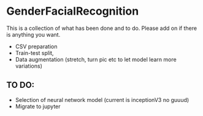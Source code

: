 # GenderFacialRecognition

This is a collection of what has been done and to do.
Please add on if there is anything you want.

* CSV preparation
* Train-test split,
* Data augmentation (stretch, turn pic etc to let model learn more variations)

<h2>TO DO:</h2>

* Selection of neural network model (current is inceptionV3 no guuud)
* Migrate to jupyter
